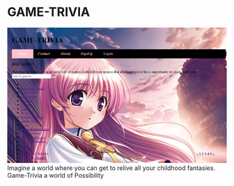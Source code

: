 # GAME-TRIVIA
![alt text](https://github.com/angelinakadama/GAME-TRIVIA/blob/master/img/Capture.PNG)
Imagine a world where you can get to relive all your childhood fantasies. 
Game-Trivia a world of Possibility
